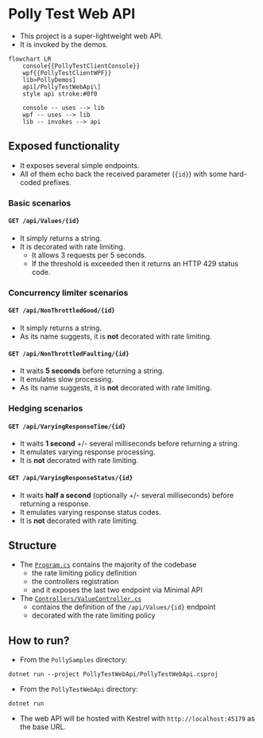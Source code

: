 # Polly Test Web API

- This project is a super-lightweight web API.
- It is invoked by the demos.

```mermaid
flowchart LR
    console{{PollyTestClientConsole}}
    wpf{{PollyTestClientWPF}}
    lib>PollyDemos]
    api[/PollyTestWebApi\]
    style api stroke:#0f0

    console -- uses --> lib
    wpf -- uses --> lib
    lib -- invokes --> api
```

## Exposed functionality

- It exposes several simple endpoints.
- All of them echo back the received parameter (`{id}`) with some hard-coded prefixes.

### Basic scenarios

#### `GET /api/Values/{id}`

- It simply returns a string.
- It is decorated with rate limiting.
  - It allows 3 requests per 5 seconds.
  - If the threshold is exceeded then it returns an HTTP 429 status code.

### Concurrency limiter scenarios

#### `GET /api/NonThrottledGood/{id}`

- It simply returns a string.
- As its name suggests, it is **not** decorated with rate limiting.

#### `GET /api/NonThrottledFaulting/{id}`

- It waits **5 seconds** before returning a string.
- It emulates slow processing.
- As its name suggests, it is **not** decorated with rate limiting.

### Hedging scenarios

#### `GET /api/VaryingResponseTime/{id}`

- It waits **1 second** +/- several milliseconds before returning a string.
- It emulates varying response processing.
- It is **not** decorated with rate limiting.

#### `GET /api/VaryingResponseStatus/{id}`

- It waits **half a second** (optionally +/- several milliseconds) before returning a response.
- It emulates varying response status codes.
- It is **not** decorated with rate limiting.

## Structure

- The [`Program.cs`](Program.cs) contains the majority of the codebase
  - the rate limiting policy definition
  - the controllers registration
  - and it exposes the last two endpoint via Minimal API
- The [`Controllers/ValueController.cs`](Controllers/ValuesController.cs)
  - contains the definition of the  `/api/Values/{id}` endpoint
  - decorated with the rate limiting policy

## How to run?

- From the `PollySamples` directory:

```none
dotnet run --project PollyTestWebApi/PollyTestWebApi.csproj
```

- From the `PollyTestWebApi` directory:

```none
dotnet run
```

- The web API will be hosted with Kestrel with `http://localhost:45179` as the base URL.
